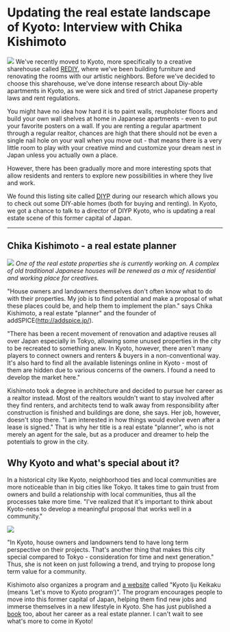 # Updating the real estate landscape of Kyoto: Interview with Chika Kishimoto

![](addspice1.jpg)
We've recently moved to Kyoto, more specifically to a creative sharehouse called [REDIY](http://mayshare.chu.jp/REDIY/), where we've been building furniture and renovating the rooms with our artistic neighbors. Before we've decided to choose this sharehouse, we've done intense research about Diy-able apartments in Kyoto, as we were sick and tired of strict Japanese property laws and rent regulations.

You might have no idea how hard it is to paint walls, reupholster floors and build your own wall shelves at home in Japanese apartments - even to put your favorite posters on a wall. If you are renting a regular apartment through a regular realtor, chances are high that there should not be even a single nail hole on your wall when you move out - that means there is a very little room to play with your creative mind and customize your dream nest in Japan unless you actually own a place.

However, there has been gradually more and more interesting spots that allow residents and renters to explore new possibilities in where they live and work.

We found this listing site called [DIYP](http://diyp.jp/kyoto/) during our research which allows you to check out some DIY-able homes (both for buying and renting). In Kyoto, we got a chance to talk to a director of DIYP Kyoto, who is updating a real estate scene of this former capital of Japan.

---

## Chika Kishimoto - a real estate planner

![](addspice2.jpg)
_One of the real estate properties she is currently working on. A complex of old traditional Japanese houses will be renewed as a mix of residential and working place for creatives._

"House owners and landowners themselves don't often know what to do with their properties. My job is to find potential and make a proposal of what these places could be, and help them to implement the plan." says Chika Kishimoto, a real estate "planner" and the founder of addSPICE(http://addspice.jp/).

"There has been a recent movement of renovation and adaptive reuses all over Japan especially in Tokyo, allowing some unused properties in the city to be recreated to something anew. In Kyoto, however, there aren't many players to connect owners and renters & buyers in a non-conventional way. It's also hard to find all the available listenings online in Kyoto - most of them are hidden due to various concerns of the owners. I found a need to develop the market here."

Kishimoto took a degree in architecture and decided to pursue her career as a realtor instead. Most of the realtors wouldn't want to stay involved after they find renters, and architects tend to walk away from responsibility after construction is finished and buildings are done, she says. Her job, however, doesn't stop there. "I am interested in how things would evolve even after a lease is signed." That is why her title is a real estate "planner", who is not merely an agent for the sale, but as a producer and dreamer to help the potentials to grow in the city.

## Why Kyoto and what's special about it?

In a historical city like Kyoto, neighborhood ties and local communities are more noticeable than in big cities like Tokyo. It takes time to gain trust from owners and build a relationship with local communities, thus all the processes take more time. "I've realized that it's important to think about Kyoto-ness to develop a meaningful proposal that works well in a community."

![](addspice3.jpg)

"In Kyoto, house owners and landowners tend to have long term perspective on their projects. That's another thing that makes this city special compared to Tokyo - consideration for time and next generation."
Thus, she is not keen on just following a trend, and trying to propose long term value for a community.

Kishimoto also organizes a program and [a website](https://kyoto-iju.com/) called "Kyoto Iju Keikaku (means ’Let's move to Kyoto program’)". The program encourages people to move into this former capital of Japan, helping them find new jobs and immerse themselves in a new lifestyle in Kyoto. She has just published a [book](https://www.amazon.co.jp/%E4%B8%8D%E5%8B%95%E7%94%A3%E3%83%97%E3%83%A9%E3%83%B3%E3%83%8A%E3%83%BC%E6%B5%81%E5%BB%BA%E7%AF%89%E3%83%AA%E3%83%8E%E3%83%99%E3%83%BC%E3%82%B7%E3%83%A7%E3%83%B3-%E5%B2%B8%E6%9C%AC-%E5%8D%83%E4%BD%B3/dp/4761527056/ref=sr_1_1?qid=1555860788&refinements=p_27%3A%E5%B2%B8%E6%9C%AC%E5%8D%83%E4%BD%B3&s=books&sr=1-1) too, about her career as a real estate planner. I can't wait to see what's more to come in Kyoto!

